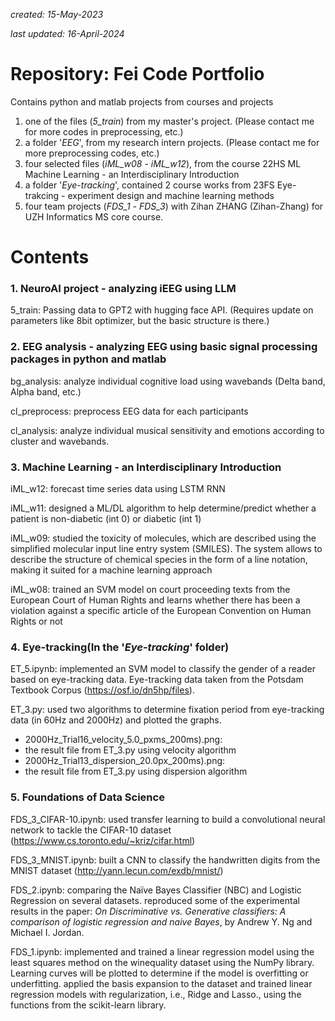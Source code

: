 *created: 15-May-2023*

*last updated: 16-April-2024*

# Repository: Fei Code Portfolio
Contains python and matlab projects from courses and projects
1. one of the files (*5_train*) from my master's project. (Please contact me for more codes in preprocessing, etc.)
2. a folder '*EEG*', from my research intern projects. (Please contact me for more preprocessing codes, etc.)
3. four selected files (*iML_w08* - *iML_w12*), from the course 22HS ML Machine Learning - an Interdisciplinary Introduction
4. a folder '*Eye-tracking*', contained 2 course works from 23FS Eye-trakcing - experiment design and machine learning methods
5. four team projects (*FDS_1* - *FDS_3*) with Zihan ZHANG (Zihan-Zhang) for UZH Informatics MS core course.

# Contents

### 1. NeuroAI project - analyzing iEEG using LLM
5_train:
Passing data to GPT2 with hugging face API. (Requires update on parameters like 8bit optimizer, but the basic structure is there.)

### 2. EEG analysis - analyzing EEG using basic signal processing packages in python and matlab
bg_analysis:
analyze individual cognitive load using wavebands (Delta band, Alpha band, etc.)

cl_preprocess:
preprocess EEG data for each participants

cl_analysis:
analyze individual musical sensitivity and emotions according to cluster and wavebands.

### 3. Machine Learning - an Interdisciplinary Introduction ###

iML_w12:
forecast time series data using LSTM RNN

iML_w11:
designed a ML/DL algorithm to help determine/predict whether a patient is non-diabetic (int 0) or diabetic (int 1)

iML_w09:
studied the toxicity of molecules, which are described using the simplified molecular input line entry system (SMILES). The system allows to describe the structure of chemical species in the form of a line notation, making it suited for a machine learning approach

iML_w08:
trained an SVM model on court proceeding texts from the European Court of Human Rights and learns whether there has been a violation against a specific article of the European Convention on Human Rights or not

### 4. Eye-tracking(In the '*Eye-tracking*' folder) ###

ET_5.ipynb:
implemented an SVM model to classify the gender of a reader based on eye-tracking data. Eye-tracking data taken from the Potsdam Textbook Corpus (https://osf.io/dn5hp/files).

ET_3.py:
used two algorithms to determine fixation period from eye-tracking data (in 60Hz and 2000Hz) and plotted the graphs.
- 2000Hz_Trial16_velocity_5.0_pxms_200ms).png:
- the result file from ET_3.py using velocity algorithm
- 2000Hz_Trial13_dispersion_20.0px_200ms).png:
- the result file from ET_3.py using dispersion algorithm

### 5. Foundations of Data Science ###

FDS_3_CIFAR-10.ipynb:
used transfer learning to build a convolutional neural network to tackle the CIFAR-10 dataset (https://www.cs.toronto.edu/~kriz/cifar.html)

FDS_3_MNIST.ipynb:
built a CNN to classify the handwritten digits from the MNIST dataset (http://yann.lecun.com/exdb/mnist/)

FDS_2.ipynb:
comparing the Naïve Bayes Classifier (NBC) and Logistic Regression on several datasets. reproduced some of the experimental results in the paper: *On Discriminative vs. Generative classifiers: A comparison of logistic regression and naive Bayes*, by Andrew Y. Ng and Michael I. Jordan.

FDS_1.ipynb:
implemented and trained a linear regression model using the least squares method on the winequality dataset using the NumPy library. Learning curves will be plotted to determine if the model is overfitting or underfitting.
applied the basis expansion to the dataset and trained linear regression models with regularization, i.e., Ridge and Lasso., using the functions from the scikit-learn library.
